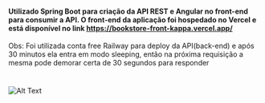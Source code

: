 #### Utilizado Spring Boot para criação da API REST e Angular no front-end para consumir a API. O front-end da aplicação foi hospedado no Vercel e está disponível no link https://bookstore-front-kappa.vercel.app/

Obs: Foi utilizada conta free Railway para deploy da API(back-end) e após 30 minutos ela entra em modo sleeping, então na próxima requisição a mesma pode demorar certa de 30 segundos para responder
#

![Alt Text](http://g.recordit.co/faCsNo4YhT.gif)
